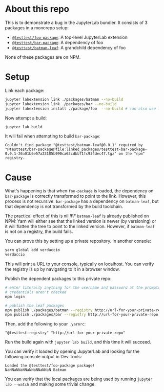 # About this repo

This is to demonstrate a bug in the JupyterLab bundler. It consists of 3
packages in a monorepo setup:

 - [`@testtest/foo-package`](./packages/foo): A top-level JupyterLab extension
 - [`@testtest/bar-package`](./packages/bar): A dependency of foo
 - [`@testtest/batman-leaf`](./packages/batman): A grandchild dependency of foo

None of these packages are on NPM.

# Setup

Link each package:

```bash
jupyter labextension link ./packages/batman --no-build
jupyter labextension link ./packages/bar --no-build
jupyter labextension install ./package/foo  --no-build # can also use link
```

Now attempt a build:

```bash
jupyter lab build
```

It will fail when attempting to build `bar-package`:

```
Couldn't find package "@testtest/batman-leaf@0.0.1" required by "@testtest/bar-package@file:linked_packages/testtest-bar-package-0.0.1-26a01b6e57a23185b090ca63cdbb71fc934dec47.tgz" on the "npm" registry.
```

# Cause

What's happening is that when `foo-package` is loaded, the dependency on
`bar-package` is correctly transformed to point to the link. However, this
process is not recursive: `bar-package` has a dependency on `batman-leaf`, but
that dependency is not transformed by the build toolchain.

The practical effect of this is nil *IFF* `batman-leaf` is already published on
NPM: Yarn will either see that the linked version is newer (by versioning) or it
will flatten the tree to point to the linked version. However, if `batman-leaf`
is not on a registry, the build fails.

You can prove this by setting up a private repository. In another console:

```bash
yarn global add verdaccio
verdaccio
```

This will print a URL to your console, typically on localhost. You can verify
the registry is up by navigating to it in a browser window.

Publish the dependent packages to this private repo:

```bash
# enter literally anything for the username and password at the prompts, the
# credentials aren't checked
npm login

# publish the leaf packages
npm publish ./packages/batman --registry http://url-for-your-private-repo
npm publish ./packages/bar --registry http://url-for-your-private-repo
```

Then, add the following to your `.yarnrc`:

```yarnrc
"@testtest:registry" "http://url-for-your-private-repo"
```

Run the build again with `jupyter lab build`, and this time it will succeed.

You can verify it loaded by opening JupyterLab and looking for the following
console output in Dev Tools:

```
Loaded the @testtest/foo-package package!
NaNNaNNaNNaNNaNNaNNaN Batman
```

You can verify that the local packages are being used by running
`jupyter lab --watch` and making some trivial change.
